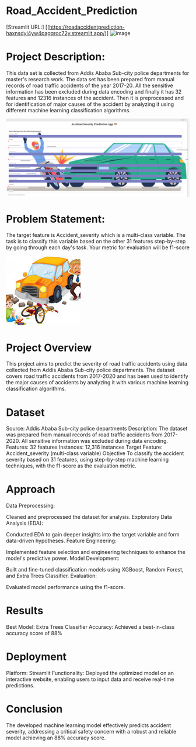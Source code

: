 # Road_Accident_Prediction
 
[Streamlit URL:] [(https://roadaccidentprediction-haxnsdyl4yw4pagqroc72y.streamlit.app/)] 
![image](https://github.com/Saurabhgithub1006/Road_Accident_Prediction/blob/main/app_gif.gif?raw=true)
 
# Project Description:

This data set is collected from Addis Ababa Sub-city police departments for master's research work. The data set has been prepared from manual records of road traffic accidents of the year 2017-20. All the sensitive information has been excluded during data encoding and finally it has 32 features and 12316 instances of the accident. Then it is preprocessed and for identification of major causes of the accident by analyzing it using different machine learning classification algorithms.

![image](https://github.com/Saurabhgithub1006/Road_Accident_Prediction/blob/main/Screenshot%20(301).png?raw=true)

# Problem Statement:

The target feature is Accident_severity which is a multi-class variable. The task is to classify this variable based on the other 31 features step-by-step by going through each day's task. Your metric for evaluation will be f1-score


![image](https://github.com/Saurabhgithub1006/Road_Accident_Prediction/blob/main/pic_accident.jpeg?raw=true)



# Project Overview
This project aims to predict the severity of road traffic accidents using data collected from Addis Ababa Sub-city police departments. The dataset covers road traffic accidents from 2017-2020 and has been used to identify the major causes of accidents by analyzing it with various machine learning classification algorithms.

# Dataset
Source: Addis Ababa Sub-city police departments
Description: The dataset was prepared from manual records of road traffic accidents from 2017-2020. All sensitive information was excluded during data encoding.
Features: 32 features
Instances: 12,316 instances
Target Feature: Accident_severity (multi-class variable)
Objective
To classify the accident severity based on 31 features, using step-by-step machine learning techniques, with the f1-score as the evaluation metric.

# Approach
Data Preprocessing:

Cleaned and preprocessed the dataset for analysis.
Exploratory Data Analysis (EDA):

Conducted EDA to gain deeper insights into the target variable and form data-driven hypotheses.
Feature Engineering:

Implemented feature selection and engineering techniques to enhance the model's predictive power.
Model Development:

Built and fine-tuned classification models using XGBoost, Random Forest, and Extra Trees Classifier.
Evaluation:

Evaluated model performance using the f1-score.
# Results
Best Model: Extra Trees Classifier
Accuracy: Achieved a best-in-class accuracy score of 88%
# Deployment
Platform: Streamlit
Functionality: Deployed the optimized model on an interactive website, enabling users to input data and receive real-time predictions.
# Conclusion
The developed machine learning model effectively predicts accident severity, addressing a critical safety concern with a robust and reliable model achieving an 88% accuracy score.

